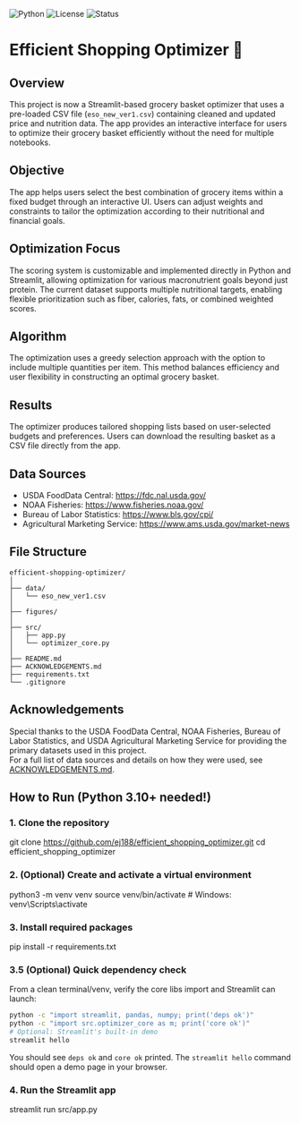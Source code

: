 ![Python](https://img.shields.io/badge/Python-3.10%2B-blue)
![License](https://img.shields.io/badge/license-MIT-green)
![Status](https://img.shields.io/badge/status-in--progress-yellow)

# Efficient Shopping Optimizer 🛒

## Overview

This project is now a Streamlit-based grocery basket optimizer that uses a pre-loaded CSV file (`eso_new_ver1.csv`) containing cleaned and updated price and nutrition data. The app provides an interactive interface for users to optimize their grocery basket efficiently without the need for multiple notebooks.

## Objective

The app helps users select the best combination of grocery items within a fixed budget through an interactive UI. Users can adjust weights and constraints to tailor the optimization according to their nutritional and financial goals.

## Optimization Focus

The scoring system is customizable and implemented directly in Python and Streamlit, allowing optimization for various macronutrient goals beyond just protein. The current dataset supports multiple nutritional targets, enabling flexible prioritization such as fiber, calories, fats, or combined weighted scores.

## Algorithm

The optimization uses a greedy selection approach with the option to include multiple quantities per item. This method balances efficiency and user flexibility in constructing an optimal grocery basket.

## Results

The optimizer produces tailored shopping lists based on user-selected budgets and preferences. Users can download the resulting basket as a CSV file directly from the app.

## Data Sources

- USDA FoodData Central: https://fdc.nal.usda.gov/
- NOAA Fisheries: https://www.fisheries.noaa.gov/
- Bureau of Labor Statistics: https://www.bls.gov/cpi/
- Agricultural Marketing Service: https://www.ams.usda.gov/market-news

## File Structure

```
efficient-shopping-optimizer/
│
├── data/
│   └── eso_new_ver1.csv
│
├── figures/
│
├── src/
│   ├── app.py
│   └── optimizer_core.py
│
├── README.md
├── ACKNOWLEDGEMENTS.md
├── requirements.txt
└── .gitignore
```

## Acknowledgements

Special thanks to the USDA FoodData Central, NOAA Fisheries, Bureau of Labor Statistics, and USDA Agricultural Marketing Service for providing the primary datasets used in this project.  
For a full list of data sources and details on how they were used, see [ACKNOWLEDGEMENTS.md](ACKNOWLEDGEMENTS.md).

## How to Run (Python 3.10+ needed!)

### 1. Clone the repository
git clone https://github.com/ej188/efficient_shopping_optimizer.git
cd efficient_shopping_optimizer

### 2. (Optional) Create and activate a virtual environment
python3 -m venv venv
source venv/bin/activate  # Windows: venv\Scripts\activate

### 3. Install required packages
pip install -r requirements.txt

### 3.5 (Optional) Quick dependency check
From a clean terminal/venv, verify the core libs import and Streamlit can launch:
```bash
python -c "import streamlit, pandas, numpy; print('deps ok')"
python -c "import src.optimizer_core as m; print('core ok')"
# Optional: Streamlit's built‑in demo
streamlit hello
```
You should see `deps ok` and `core ok` printed. The `streamlit hello` command should open a demo page in your browser.

### 4. Run the Streamlit app
streamlit run src/app.py